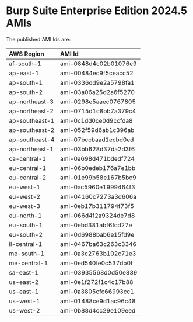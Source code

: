 # Burp Suite Enterprise Edition 2024.5 AMIs

The published AMI Ids are:

| AWS Region | AMI Id |
| :--------- | :----- |
| af-south-1 | ami-0848d4c02b01076e9 |
| ap-east-1 | ami-00484ec9f5ceacc52 |
| ap-south-1 | ami-0336dd9e2a5798fa1 |
| ap-south-2 | ami-03a06a25d2a6f5270 |
| ap-northeast-3 | ami-0298e5aaec0767805 |
| ap-northeast-2 | ami-0715d1c8bb7a379c4 |
| ap-southeast-1 | ami-0c1dd0ce0d9ccfda8 |
| ap-southeast-2 | ami-052f59d6ab1c396ab |
| ap-southeast-4 | ami-07bccbaad1ecbd0ed |
| ap-northeast-1 | ami-03bb628d37da2d3f6 |
| ca-central-1 | ami-0a698d471bdedf724 |
| eu-central-1 | ami-06b0edeb176a7e1bb |
| eu-central-2 | ami-01e99b58e167b5bc9 |
| eu-west-1 | ami-0ac5960e1999464f3 |
| eu-west-2 | ami-04160c7273a3d606a |
| eu-west-3 | ami-0eb17b311794f73f5 |
| eu-north-1 | ami-066d4f2a9324de7d8 |
| eu-south-1 | ami-0ebd381abf6fcd27e |
| eu-south-2 | ami-0d6988bab6e15fd9e |
| il-central-1 | ami-0467ba63c263c3346 |
| me-south-1 | ami-0a3c2763b102c71e3 |
| me-central-1 | ami-0ed540fe0c537db0f |
| sa-east-1 | ami-03935568d0d50e839 |
| us-east-2 | ami-0e1f272f1c4c17b88 |
| us-east-1 | ami-0a3805cfc66993cc1 |
| us-west-1 | ami-01488ce9d1ac96c48 |
| us-west-2 | ami-0b88d4cc29e109eed |

